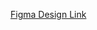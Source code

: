 [Figma Design Link]([https://www.figma.com/your-design-link](https://www.figma.com/design/TxT2kzVAiwN7OeZuTkh5AG/Untitled?node-id=0-1&node-type=canvas&t=e5seyPqTELEZdbyD-0))
